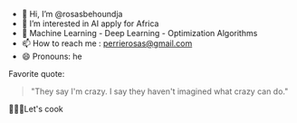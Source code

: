 - 👋 Hi, I’m @rosasbehoundja
- 👀 I’m interested in AI apply for Africa
- 🌱 Machine Learning - Deep Learning - Optimization Algorithms
- 📫 How to reach me : perrierosas@gmail.com
- 😄 Pronouns: he

Favorite quote:

>"They say I'm crazy. I say they haven't imagined what crazy can do."

👨🏾‍🍳Let's cook


<!---
rosasbehoundja/rosasbehoundja is a ✨ special ✨ repository because its `README.md` (this file) appears on your GitHub profile.
You can click the Preview link to take a look at your changes.
--->
